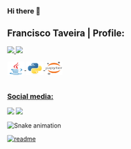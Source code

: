 ### Hi there 👋

## Francisco Taveira | Profile:

 <div>
   <a href="https://github.com/ftaveira-dev">
   <img height="180em" src="https://github-readme-stats.vercel.app/api?username=ftaveira-dev&show_icons=true&theme=chartreuse-dark&include_all_commits=true&count_private=true"/>
   <img height="180em" src="https://github-readme-stats.vercel.app/api/top-langs/?username=ftaveira-dev&layout=compact&langs_count=6&theme=chartreuse-dark"/>

</div>
<div style="display: inline_block"><br>
 <img align="center" alt="Java" height="30" width="40" src="https://raw.githubusercontent.com/devicons/devicon/master/icons/java/java-original.svg">
 <img align="center" alt="Python" height="30" width="40" src="https://raw.githubusercontent.com/devicons/devicon/master/icons/python/python-original.svg">
 <img align="center" alt="Jupyter" height="30" width="40" src="https://raw.githubusercontent.com/devicons/devicon/master/icons/jupyter/jupyter-original-wordmark.svg">

</div>
 
 <br>
 
  ### Social media:
 
<div> 
  <a href="www.linkedin.com/in/francisco-a-taveira" target="_blank"><img src="https://img.shields.io/badge/-LinkedIn-%230077B5?style=for-the-badge&logo=linkedin&logoColor=white" target="_blank"></a>  
  <a href = "mailto:ftaveira.dev@gmail.com"><img src="https://img.shields.io/badge/-Gmail-%23333?style=for-the-badge&logo=gmail&logoColor=white" target="_blank"></a>

 
 ![Snake animation](https://github.com/ftaveira-dev/ftaveira-dev/blob/output/github-contribution-grid-snake.svg)
 
</div>
 
[![readme](https://github-readme-stats.vercel.app/api/pin/?username=ftaveira-dev&repo=ftaveira-dev&theme=react)](https://github.com/ftaveira-dev/ftaveira-dev)



